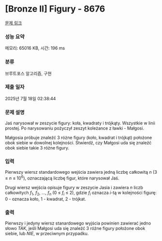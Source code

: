 # [Bronze II] Figury - 8676 

[문제 링크](https://www.acmicpc.net/problem/8676) 

### 성능 요약

메모리: 65016 KB, 시간: 196 ms

### 분류

브루트포스 알고리즘, 구현

### 제출 일자

2025년 7월 18일 02:38:44

### 문제 설명

<p>Jaś narysował w zeszycie figury: koła, kwadraty i trójkąty. Wszystkie w linii prostej. Po narysowaniu pożyczył zeszyt koleżance z ławki - Małgosi.</p>

<p>Małgosia próbuje znaleźć 3 różne figury (koło, kwadrat i trójkąt) położone obok siebie w dowolnej kolejności. Stwierdź, czy Małgosi uda się znaleźć obok siebie takie 3 różne figury.</p>

### 입력 

 <p>Pierwszy wiersz standardowego wejścia zawiera jedną liczbę całkowitą <em>n</em> (3 ≤ <em>n</em> ≤ 10<sup>6</sup>), oznaczającą liczbę figur, które narysował Jaś.</p>

<p>Drugi wiersz wejścia opisuje figury w zeszycie Jasia i zawiera <em>n</em> liczb całkowitych <em>f</em><sub>1</sub>, <em>f</em><sub>2</sub>, ..., <em>f<sub>n</sub></em> (0 ≤ <em>f<sub>i</sub></em> ≤ 2), gdzie <em>f<sub>i</sub></em> oznacza <em>i</em>-tą w kolejności figurę: 0 - oznacza koło, 1 - kwadrat, 2 - trójkat.</p>

### 출력 

 <p>Pierwszy i jedyny wiersz stanardowego wyjścia powinien zawierać jedno słowo <i>TAK</i>, jeśli Małgosi uda się znaleźć 3 różne figury położone obok siebie, lub <i>NIE</i>, w przeciwnym przypadku.</p>

